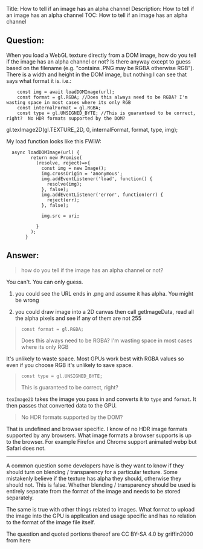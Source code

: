 Title: How to tell if an image has an alpha channel
Description: How to tell if an image has an alpha channel
TOC: How to tell if an image has an alpha channel

## Question:

When you load a WebGL texture directly from a DOM image, how do you tell if the image has an alpha channel or not?  Is there anyway except to guess based on the filename (e.g. "contains .PNG may be RGBA otherwise RGB").  There is a width and height in the DOM image, but nothing I can see that says what format it is. i.e.:

        const img = await loadDOMImage(url);
        const format = gl.RGBA; //Does this always need to be RGBA? I'm wasting space in most cases where its only RGB
        const internalFormat = gl.RGBA;
        const type = gl.UNSIGNED_BYTE; //This is guaranteed to be correct, right?  No HDR formats supported by the DOM?
  gl.texImage2D(gl.TEXTURE_2D, 0, internalFormat, format, type, img); 

My load function looks like this FWIW:

      async loadDOMImage(url) {
             return new Promise(
               (resolve, reject)=>{
                 const img = new Image(); 
                 img.crossOrigin = 'anonymous';
                 img.addEventListener('load', function() {
                   resolve(img);
                 }, false);
                 img.addEventListener('error', function(err) {
                   reject(err);
                 }, false);
                      
                 img.src = uri;
        
               }
             );
           }





## Answer:

> how do you tell if the image has an alpha channel or not? 

You can't. You can only guess. 

1. you could see the URL ends in .png and assume it has alpha. You might be wrong

2. you could draw image into a 2D canvas then call getImageData, read all the alpha pixels and see if any of them are not 255

>  ```
>  const format = gl.RGBA; 
>  ```
> Does this always need to be RGBA? I'm wasting space in most cases where its only RGB

It's unlikely to waste space. Most GPUs work best with RGBA values so even if you choose RGB it's unlikely to save space.

> ```
> const type = gl.UNSIGNED_BYTE; 
> ```
> This is guaranteed to be correct, right? 

`texImage2D` takes the image you pass in and converts it to `type` and `format`. It then passes that converted data to the GPU. 

>  No HDR formats supported by the DOM?

That is undefined and browser specific. I know of no HDR image formats supported by any browsers. What image formats a browser supports is up to the browser. For example Firefox and Chrome support animated webp but Safari does not.

---

A common question some developers have is they want to know if they should turn on blending / transparency for a particular texture. Some mistakenly believe if the texture has alpha they should, otherwise they should not. This is false. Whether blending / transparency should be used is entirely separate from the format of the image and needs to be stored separately.

The same is true with other things related to images. What format to upload the image into the GPU is application and usage specific and has no relation to the format of the image file itself.



<div class="so">
  <div>The question and quoted portions thereof are 
    CC BY-SA 4.0 by
    <a data-href="https://stackoverflow.com/users/1106528">griffin2000</a>
    from
    <a data-href="https://stackoverflow.com/questions/58702384">here</a>
  </div>
</div>
